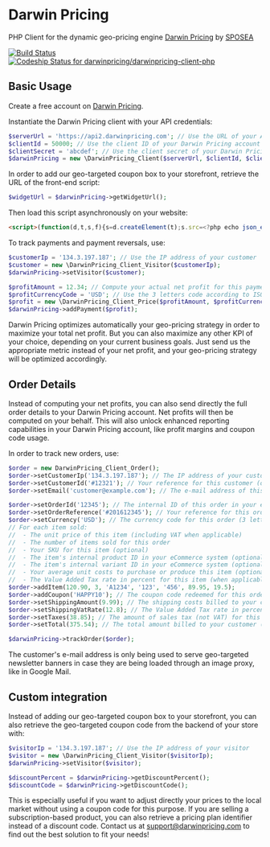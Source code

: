 # Darwin Pricing
PHP Client for the dynamic geo-pricing engine [Darwin Pricing](https://www.darwinpricing.com) by [SPOSEA](https://www.sposea.com)

[![Build Status](https://travis-ci.org/darwinpricing/darwinpricing-client-php.svg?branch=master)](https://travis-ci.org/darwinpricing/darwinpricing-client-php)
[ ![Codeship Status for darwinpricing/darwinpricing-client-php](https://app.codeship.com/projects/93dcca60-178c-0135-39aa-2ed2ddbc2e39/status?branch=master)](https://app.codeship.com/projects/218577)

## Basic Usage

Create a free account on [Darwin Pricing](https://admin.darwinpricing.com).

Instantiate the Darwin Pricing client with your API credentials:
```php
$serverUrl = 'https://api2.darwinpricing.com'; // Use the URL of your API server
$clientId = 50000; // Use the client ID of your Darwin Pricing account
$clientSecret = 'abcdef'; // Use the client secret of your Darwin Pricing account
$darwinPricing = new \DarwinPricing_Client($serverUrl, $clientId, $clientSecret);
```

In order to add our geo-targeted coupon box to your storefront, retrieve the URL of the front-end script:
```php
$widgetUrl = $darwinPricing->getWidgetUrl();
```

Then load this script asynchronously on your website:
```html
<script>(function(d,t,s,f){s=d.createElement(t);s.src=<?php echo json_encode($widgetUrl); ?>;s.async=1;f=d.getElementsByTagName(t)[0];f.parentNode.insertBefore(s,f)})(document,'script')</script>
```

To track payments and payment reversals, use:
```php
$customerIp = '134.3.197.187'; // Use the IP address of your customer
$customer = new \DarwinPricing_Client_Visitor($customerIp);
$darwinPricing->setVisitor($customer);

$profitAmount = 12.34; // Compute your actual net profit for this payment
$profitCurrencyCode = 'USD'; // Use the 3 letters code according to ISO 4217
$profit = new \DarwinPricing_Client_Price($profitAmount, $profitCurrencyCode);
$darwinPricing->addPayment($profit);
```

Darwin Pricing optimizes automatically your geo-pricing strategy in order to maximize your total net profit.
But you can also maximize any other KPI of your choice, depending on your current business goals.
Just send us the appropriate metric instead of your net profit, and your geo-pricing strategy will be optimized accordingly.

## Order Details

Instead of computing your net profits, you can also send directly the full order details to your Darwin Pricing account.
Net profits will then be computed on your behalf.
This will also unlock enhanced reporting capabilities in your Darwin Pricing account, like profit margins and coupon code usage.

In order to track new orders, use:
```php
$order = new DarwinPricing_Client_Order();
$order->setCustomerIp('134.3.197.187'); // The IP address of your customer
$order->setCustomerId('#12321'); // Your reference for this customer (optional)
$order->setEmail('customer@example.com'); // The e-mail address of this customer (optional)

$order->setOrderId('12345'); // The internal ID of this order in your eCommerce system
$order->setOrderReference('#201612345'); // Your reference for this order (optional)
$order->setCurrency('USD'); // The currency code for this order (3 letters code according to ISO 4217)
// For each item sold:
//  - The unit price of this item (including VAT when applicable)
//  - The number of items sold for this order
//  - Your SKU for this item (optional)
//  - The item's internal product ID in your eCommerce system (optional)
//  - The item's internal variant ID in your eCommerce system (optional)
//  - Your average unit costs to purchase or produce this item (optional)
//  - The Value Added Tax rate in percent for this item (when applicable)
$order->addItem(120.90, 3, 'A1234', '123', '456', 89.95, 19.5);
$order->addCoupon('HAPPY10'); // The coupon code redeemed for this order (optional)
$order->setShippingAmount(9.99); // The shipping costs billed to your customer (optional, including VAT when applicable)
$order->setShippingVatRate(12.8); // The Value Added Tax rate in percent for the shipping costs (when applicable)
$order->setTaxes(38.85); // The amount of sales tax (not VAT) for this order (when applicable)
$order->setTotal(375.54); // The total amount billed to your customer (including taxes)

$darwinPricing->trackOrder($order);
```

The customer's e-mail address is only being used to serve geo-targeted newsletter banners in case they are being loaded through an image proxy, like in Google Mail.

## Custom integration

Instead of adding our geo-targeted coupon box to your storefront, you can also retrieve the geo-targeted coupon code from the backend of your store with:
```php
$visitorIp = '134.3.197.187'; // Use the IP address of your visitor
$visitor = new \DarwinPricing_Client_Visitor($visitorIp);
$darwinPricing->setVisitor($visitor);

$discountPercent = $darwinPricing->getDiscountPercent();
$discountCode = $darwinPricing->getDiscountCode();
```
This is especially useful if you want to adjust directly your prices to the local market without using a coupon code for this purpose.
If you are selling a subscription-based product, you can also retrieve a pricing plan identifier instead of a discount code.
Contact us at support@darwinpricing.com to find out the best solution to fit your needs!
